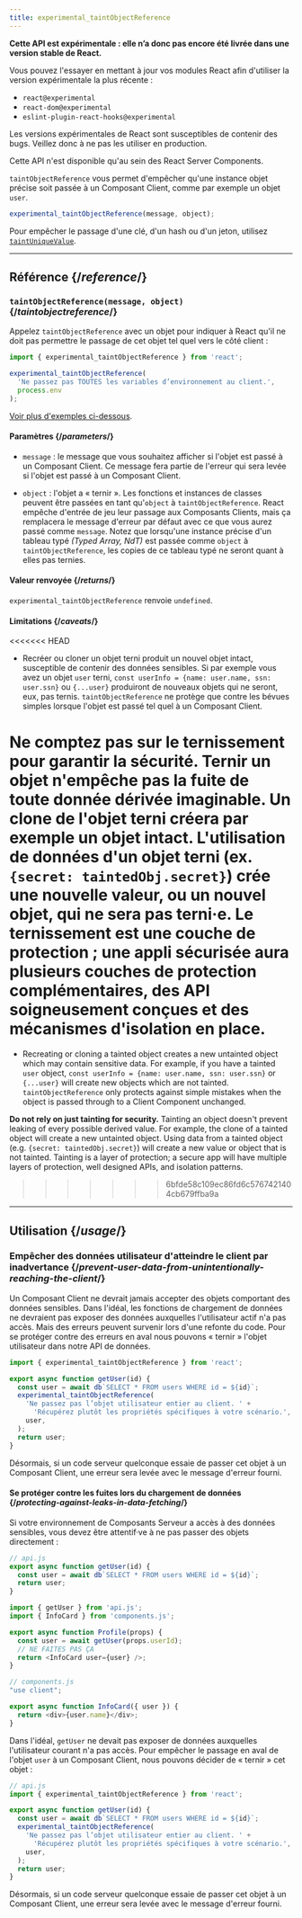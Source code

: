 ```yaml
---
title: experimental_taintObjectReference
---
```


<Wip>

**Cette API est expérimentale : elle n’a donc pas encore été livrée dans une version stable de React.**

Vous pouvez l'essayer en mettant à jour vos modules React afin d'utiliser la version expérimentale la plus récente :

- `react@experimental`
- `react-dom@experimental`
- `eslint-plugin-react-hooks@experimental`

Les versions expérimentales de React sont susceptibles de contenir des bugs. Veillez donc à ne pas les utiliser en production.

Cette API n'est disponible qu'au sein des React Server Components.

</Wip>


<Intro>

`taintObjectReference` vous permet d'empêcher qu'une instance objet précise soit passée à un Composant Client, comme par exemple un objet `user`.

```js
experimental_taintObjectReference(message, object);
```

Pour empêcher le passage d'une clé, d'un hash ou d'un jeton, utilisez [`taintUniqueValue`](/reference/react/experimental_taintUniqueValue).

</Intro>

<InlineToc />

---

## Référence {/*reference*/}

### `taintObjectReference(message, object)` {/*taintobjectreference*/}

Appelez `taintObjectReference` avec un objet pour indiquer à React qu'il ne doit pas permettre le passage de cet objet tel quel vers le côté client :

```js
import { experimental_taintObjectReference } from 'react';

experimental_taintObjectReference(
  'Ne passez pas TOUTES les variables d’environnement au client.',
  process.env
);
```

[Voir plus d'exemples ci-dessous](#usage).

#### Paramètres {/*parameters*/}

* `message` : le message que vous souhaitez afficher si l'objet est passé à un Composant Client.  Ce message fera partie de l'erreur qui sera levée si l'objet est passé à un Composant Client.

* `object` : l'objet a « ternir ».  Les fonctions et instances de classes peuvent être passées en tant qu'`object` à `taintObjectReference`. React empêche d'entrée de jeu leur passage aux Composants Clients, mais ça remplacera le message d'erreur par défaut avec ce que vous aurez passé comme `message`. Notez que lorsqu'une instance précise d'un tableau typé *(Typed Array, NdT)* est passée comme `object` à `taintObjectReference`, les copies de ce tableau typé ne seront quant à elles pas ternies.

#### Valeur renvoyée {/*returns*/}

`experimental_taintObjectReference` renvoie `undefined`.

#### Limitations {/*caveats*/}

<<<<<<< HEAD
- Recréer ou cloner un objet terni produit un nouvel objet intact, susceptible de contenir des données sensibles. Si par exemple vous avez un objet `user` terni, `const userInfo = {name: user.name, ssn: user.ssn}` ou `{...user}` produiront de nouveaux objets qui ne seront, eux, pas ternis. `taintObjectReference` ne protège que contre les bévues simples lorsque l'objet est passé tel quel à un Composant Client.

<Pitfall>

**Ne comptez pas sur le ternissement pour garantir la sécurité.** Ternir un objet n'empêche pas la fuite de toute donnée dérivée imaginable. Un clone de l'objet terni créera par exemple un objet intact. L'utilisation de données d'un objet terni (ex. `{secret: taintedObj.secret}`) crée une nouvelle valeur, ou un nouvel objet, qui ne sera pas terni·e. Le ternissement est une couche de protection ; une appli sécurisée aura plusieurs couches de protection complémentaires, des API soigneusement conçues et des mécanismes d'isolation en place.
=======
- Recreating or cloning a tainted object creates a new untainted object which may contain sensitive data. For example, if you have a tainted `user` object, `const userInfo = {name: user.name, ssn: user.ssn}` or `{...user}` will create new objects which are not tainted. `taintObjectReference` only protects against simple mistakes when the object is passed through to a Client Component unchanged.

<Pitfall>

**Do not rely on just tainting for security.** Tainting an object doesn't prevent leaking of every possible derived value. For example, the clone of a tainted object will create a new untainted object. Using data from a tainted object (e.g. `{secret: taintedObj.secret}`) will create a new value or object that is not tainted. Tainting is a layer of protection; a secure app will have multiple layers of protection, well designed APIs, and isolation patterns.
>>>>>>> 6bfde58c109ec86fd6c5767421404cb679ffba9a

</Pitfall>

---

## Utilisation {/*usage*/}

### Empêcher des données utilisateur d'atteindre le client par inadvertance {/*prevent-user-data-from-unintentionally-reaching-the-client*/}

Un Composant Client ne devrait jamais accepter des objets comportant des données sensibles.  Dans l'idéal, les fonctions de chargement de données ne devraient pas exposer des données auxquelles l'utilisateur actif n'a pas accès.  Mais des erreurs peuvent survenir lors d'une refonte du code.  Pour se protéger contre des erreurs en aval nous pouvons « ternir » l'objet utilisateur dans notre API de données.

```js
import { experimental_taintObjectReference } from 'react';

export async function getUser(id) {
  const user = await db`SELECT * FROM users WHERE id = ${id}`;
  experimental_taintObjectReference(
    'Ne passez pas l’objet utilisateur entier au client. ' +
      'Récupérez plutôt les propriétés spécifiques à votre scénario.',
    user,
  );
  return user;
}
```

Désormais, si un code serveur quelconque essaie de passer cet objet à un Composant Client, une erreur sera levée avec le message d'erreur fourni.

<DeepDive>

#### Se protéger contre les fuites lors du chargement de données {/*protecting-against-leaks-in-data-fetching*/}

Si votre environnement de Composants Serveur a accès à des données sensibles, vous devez être attentif·ve à ne pas passer des objets directement :

```js
// api.js
export async function getUser(id) {
  const user = await db`SELECT * FROM users WHERE id = ${id}`;
  return user;
}
```

```js
import { getUser } from 'api.js';
import { InfoCard } from 'components.js';

export async function Profile(props) {
  const user = await getUser(props.userId);
  // NE FAITES PAS ÇA
  return <InfoCard user={user} />;
}
```

```js
// components.js
"use client";

export async function InfoCard({ user }) {
  return <div>{user.name}</div>;
}
```

Dans l'idéal, `getUser` ne devait pas exposer de données auxquelles l'utilisateur courant n'a pas accès. Pour empêcher le passage en aval de l'objet `user` à un Composant Client, nous pouvons décider de « ternir » cet objet :


```js
// api.js
import { experimental_taintObjectReference } from 'react';

export async function getUser(id) {
  const user = await db`SELECT * FROM users WHERE id = ${id}`;
  experimental_taintObjectReference(
    'Ne passez pas l’objet utilisateur entier au client. ' +
      'Récupérez plutôt les propriétés spécifiques à votre scénario.',
    user,
  );
  return user;
}
```

Désormais, si un code serveur quelconque essaie de passer cet objet à un Composant Client, une erreur sera levée avec le message d'erreur fourni.

</DeepDive>
